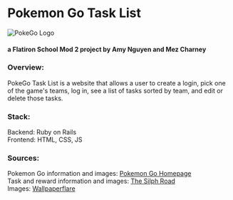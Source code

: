# Pokemon Go Task List

![PokeGo Logo](https://c4.wallpaperflare.com/wallpaper/235/462/551/pokemon-go-4k-high-resolution-mac-wallpaper-preview.jpg)
#### a Flatiron School Mod 2 project by Amy Nguyen and Mez Charney

### Overview:
PokeGo Task List is a website that allows a user to create a login, pick one of the game's teams, log in, see a list of tasks sorted by team, and edit or delete those tasks.

### Stack:
Backend: Ruby on Rails  
Frontend: HTML, CSS, JS

### Sources: 
Pokemon Go information and images: [Pokemon Go Homepage](https://www.pokemongo.com/en-us/)  
Task and reward information and images: [The Silph Road](https://thesilphroad.com/research-tasks)  
Images: [Wallpaperflare](https://www.wallpaperflare.com/)
